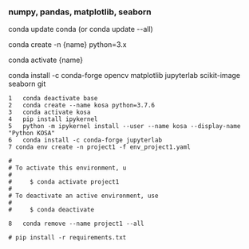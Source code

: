 ### numpy, pandas, matplotlib, seaborn

conda update conda (or conda update --all)

conda create -n {name} python=3.x

conda activate {name}

conda install -c conda-forge opencv matplotlib jupyterlab scikit-image seaborn git

    1	conda deactivate base
    2	conda create --name kosa python=3.7.6
    3	conda activate kosa 
    4	pip install ipykernel
    5	python -m ipykernel install --user --name kosa --display-name "Python KOSA"
    6	conda install -c conda-forge jupyterlab
    7 conda env create -n project1 -f env_project1.yaml
      
    #
    # To activate this environment, u
    #
    #     $ conda activate project1
    #
    # To deactivate an active environment, use
    #
    #     $ conda deactivate
    
    8   conda remove --name project1 --all
    
    # pip install -r requirements.txt
